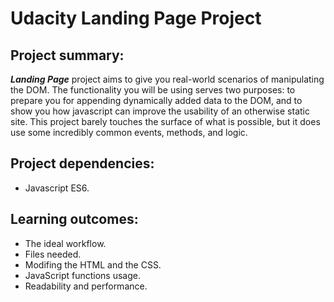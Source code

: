 # Udacity **Landing Page** Project

## Project summary:

**_Landing Page_** project aims to give you real-world scenarios of manipulating the DOM. The functionality you will be using serves two purposes: to prepare you for appending dynamically added data to the DOM, and to show you how javascript can improve the usability of an otherwise static site. This project barely touches the surface of what is possible, but it does use some incredibly common events, methods, and logic.

## Project dependencies:

- Javascript ES6.

## Learning outcomes:

- The ideal workflow.
- Files needed.
- Modifing the HTML and the CSS.
- JavaScript functions usage.
- Readability and performance.
